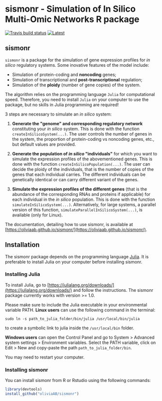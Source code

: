 # sismonr - Simulation of In Silico Multi-Omic Networks R package

[![Travis build status](https://travis-ci.org/oliviaAB/sismonr.svg?branch=master)](https://travis-ci.org/oliviaAB/sismonr)  [![Latest](https://img.shields.io/badge/Documentation-latest-blue.svg)](https://oliviaab.github.io/sismonr/)
## sismonr

`sismonr` is a package for the simulation of gene expression profiles for *in silico* regulatory systems. Some inovative features of the model include:
- Simulation of protein-coding and **noncoding** genes;
- Simulation of transcriptional and **post-transcriptional** regulation;
- Simulation of the **ploidy** (number of gene copies) of the system.

The algorithm relies on the programming language `Julia` for computational speed. Therefore, you need to install `Julia` on your computer to use the package, but no skills in Julia programming are required!

3 steps are necessary to simulate an *in silico* system:
1. **Generate the "genome" and corresponding regulatory network** constituting your *in silico* system. This is done with the function `createInSilicoSystem(...)`. The user controls the number of genes in the system, the proportion of protein-coding vs noncoding genes, etc., but default values are provided.

2. **Generate the population of *in silico* "individuals"** for which you want to simulate the expression profiles of the abovementioned genes. This is done with the function `createInSilicoPopulation(...)`. The user can decide the ploidy of the individuals, that is the number of copies of the genes that each individual carries. The different individuals can be genetically identical or can carry different variant of the genes. 

3. **Simulate the expression profiles of the different genes** (that is the abundance of the corresponding RNAs and proteins if applicable) for each individual in the *in silico* population. This is done with the function `simulateInSilicoSystem(...)`. Alternatively, for large systems, a parallel version of this function, `simulateParallelInSilicoSystem(...)`, is available (only for Linux).

The documentation, detailing how to use sismonr, is available at [https://oliviaab.github.io/sismonr/](https://oliviaab.github.io/sismonr/).

## Installation
The sismonr package depends on the programming language [Julia](https://julialang.org/). It is preferable to install Julia on your computer before installing sismonr.

### Installing Julia
To install Julia, go to [https://julialang.org/downloads/](https://julialang.org/downloads/) and follow the instructions. The sismonr package currently works with version >= 1.0.

Please make sure to include the Julia executable in your environmental variable PATH. **Linux users** can use the following command in the terminal:
```
sudo ln -s path_to_julia_folder/bin/julia /usr/local/bin/julia
```
to create a symbolic link to julia inside the `/usr/local/bin` folder.

**Windows users** can open the Control Panel and go to System > Advanced system settings > Environment variables. Select the PATH variable, click on Edit > New and copy-paste the path `path_to_julia_folder/bin`.

You may need to restart your computer.

### Installing sismonr

You can install sismonr from R or Rstudio using the following commands:
```r
library(devtools)
install_github("oliviaAB/sismonr")
```
